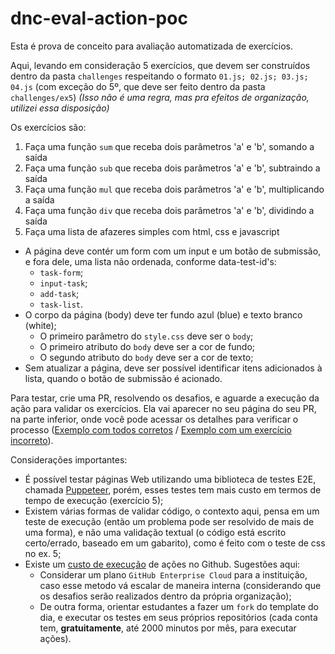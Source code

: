 # dnc-eval-action-poc

Esta é prova de conceito para avaliação automatizada de exercícios.

Aqui, levando em consideração 5 exercícios, que devem ser construídos dentro da pasta `challenges` respeitando o formato `01.js; 02.js; 03.js; 04.js` (com exceção do 5º, que deve ser feito dentro da pasta `challenges/ex5`) _(Isso não é uma regra, mas pra efeitos de organização, utilizei essa disposição)_

Os exercícios são:

1. Faça uma função `sum` que receba dois parâmetros 'a' e 'b', somando a saída
2. Faça uma função `sub` que receba dois parâmetros 'a' e 'b', subtraindo a saída
3. Faça uma função `mul` que receba dois parâmetros 'a' e 'b', multiplicando a saída
4. Faça uma função `div` que receba dois parâmetros 'a' e 'b', dividindo a saída
5. Faça uma lista de afazeres simples com html, css e javascript
  - A página deve contér um form com um input e um botão de submissão, e fora dele, uma lista não ordenada, conforme data-test-id's:
    - `task-form`;
    - `input-task`;
    - `add-task`;
    - `task-list`.
  - O corpo da página (body) deve ter fundo azul (blue) e texto branco (white);
    - O primeiro parâmetro do `style.css` deve ser o `body`;
    - O primeiro atributo do `body` deve ser a cor de fundo;
    - O segundo atributo do `body` deve ser a cor de texto;
  - Sem atualizar a página, deve ser possível identificar itens adicionados à lista, quando o botão de submissão é acionado.

Para testar, crie uma PR, resolvendo os desafios, e aguarde a execução da ação para validar os exercícios. 
Ela vai aparecer no seu página do seu PR, na parte inferior, onde você pode acessar os detalhes para verificar o processo ([Exemplo com todos corretos](https://github.com/mjgargani/dnc-eval-action-poc/actions/runs/3714103159/jobs/6297564244#step:5:19) / [Exemplo com um exercício incorreto](https://github.com/mjgargani/dnc-eval-action-poc/actions/runs/3714096655/jobs/6297549598#step:5:19)).

Considerações importantes:

- É possível testar páginas Web utilizando uma biblioteca de testes E2E, chamada [Puppeteer](https://github.com/puppeteer/puppeteer), porém, esses testes tem mais custo em termos de tempo de execução (exercício 5);
- Existem várias formas de validar código, o contexto aqui, pensa em um teste de execução (então um problema pode ser resolvido de mais de uma forma), e não uma validação textual (o código está escrito certo/errado, baseado em um gabarito), como é feito com o teste de css no ex. 5;
- Existe um [custo de execução](https://docs.github.com/en/billing/managing-billing-for-github-actions/about-billing-for-github-actions) de ações no Github. Sugestões aqui:
  - Considerar um plano `GitHub Enterprise Cloud` para a instituição, caso esse metodo vá escalar de maneira interna (considerando que os desafios serão realizados dentro da própria organização);
  - De outra forma, orientar estudantes a fazer um `fork` do template do dia, e executar os testes em seus próprios repositórios (cada conta tem, **gratuitamente**, até 2000 minutos por mês, para executar ações).